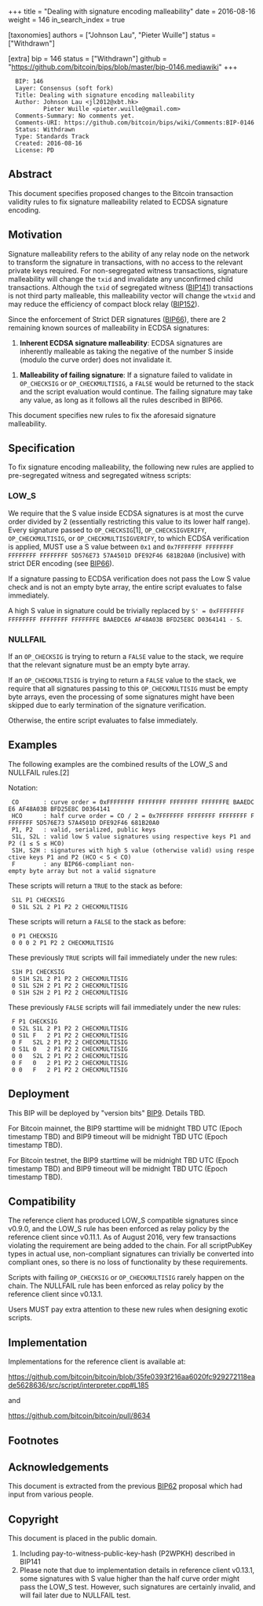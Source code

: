 +++
title = "Dealing with signature encoding malleability"
date = 2016-08-16
weight = 146
in_search_index = true

[taxonomies]
authors = ["Johnson Lau", "Pieter Wuille"]
status = ["Withdrawn"]

[extra]
bip = 146
status = ["Withdrawn"]
github = "https://github.com/bitcoin/bips/blob/master/bip-0146.mediawiki"
+++

``` 
  BIP: 146
  Layer: Consensus (soft fork)
  Title: Dealing with signature encoding malleability
  Author: Johnson Lau <jl2012@xbt.hk>
          Pieter Wuille <pieter.wuille@gmail.com>
  Comments-Summary: No comments yet.
  Comments-URI: https://github.com/bitcoin/bips/wiki/Comments:BIP-0146
  Status: Withdrawn
  Type: Standards Track
  Created: 2016-08-16
  License: PD
```

## Abstract

This document specifies proposed changes to the Bitcoin transaction
validity rules to fix signature malleability related to ECDSA signature
encoding.

## Motivation

Signature malleability refers to the ability of any relay node on the
network to transform the signature in transactions, with no access to
the relevant private keys required. For non-segregated witness
transactions, signature malleability will change the `txid` and
invalidate any unconfirmed child transactions. Although the `txid` of
segregated witness
([BIP141](https://github.com/bitcoin/bips/blob/master/bip-0141.mediawiki))
transactions is not third party malleable, this malleability vector will
change the `wtxid` and may reduce the efficiency of compact block relay
([BIP152](https://github.com/bitcoin/bips/blob/master/bip-0152.mediawiki)).

Since the enforcement of Strict DER signatures
([BIP66](https://github.com/bitcoin/bips/blob/master/bip-0066.mediawiki)),
there are 2 remaining known sources of malleability in ECDSA signatures:

1.  **Inherent ECDSA signature malleability**: ECDSA signatures are
    inherently malleable as taking the negative of the number S inside
    (modulo the curve order) does not invalidate it.

<!-- end list -->

1.  **Malleability of failing signature**: If a signature failed to
    validate in `OP_CHECKSIG` or `OP_CHECKMULTISIG`, a `FALSE` would be
    returned to the stack and the script evaluation would continue. The
    failing signature may take any value, as long as it follows all the
    rules described in BIP66.

This document specifies new rules to fix the aforesaid signature
malleability.

## Specification

To fix signature encoding malleability, the following new rules are
applied to pre-segregated witness and segregated witness scripts:

### LOW\_S

We require that the S value inside ECDSA signatures is at most the curve
order divided by 2 (essentially restricting this value to its lower half
range). Every signature passed to `OP_CHECKSIG`\[1\],
`OP_CHECKSIGVERIFY`, `OP_CHECKMULTISIG`, or `OP_CHECKMULTISIGVERIFY`, to
which ECDSA verification is applied, MUST use a S value between `0x1`
and `0x7FFFFFFF FFFFFFFF FFFFFFFF FFFFFFFF 5D576E73 57A4501D
DFE92F46 681B20A0` (inclusive) with strict DER encoding (see
[BIP66](https://github.com/bitcoin/bips/blob/master/bip-0066.mediawiki)).

If a signature passing to ECDSA verification does not pass the Low S
value check and is not an empty byte array, the entire script evaluates
to false immediately.

A high S value in signature could be trivially replaced by `S'
= 0xFFFFFFFF FFFFFFFF FFFFFFFF FFFFFFFE BAAEDCE6 AF48A03B BFD25E8C
D0364141 - S`.

### NULLFAIL

If an `OP_CHECKSIG` is trying to return a `FALSE` value to the stack, we
require that the relevant signature must be an empty byte array.

If an `OP_CHECKMULTISIG` is trying to return a `FALSE` value to the
stack, we require that all signatures passing to this `OP_CHECKMULTISIG`
must be empty byte arrays, even the processing of some signatures might
have been skipped due to early termination of the signature
verification.

Otherwise, the entire script evaluates to false immediately.

## Examples

The following examples are the combined results of the LOW\_S and
NULLFAIL rules.\[2\]

Notation:

` CO       : curve order = 0xFFFFFFFF FFFFFFFF FFFFFFFF FFFFFFFE BAAEDCE6 AF48A03B BFD25E8C D0364141`  
` HCO      : half curve order = CO / 2 = 0x7FFFFFFF FFFFFFFF FFFFFFFF FFFFFFFF 5D576E73 57A4501D DFE92F46 681B20A0`  
` P1, P2   : valid, serialized, public keys`  
` S1L, S2L : valid low S value signatures using respective keys P1 and P2 (1 ≤ S ≤ HCO)`  
` S1H, S2H : signatures with high S value (otherwise valid) using respective keys P1 and P2 (HCO < S < CO)`  
` F        : any BIP66-compliant non-empty byte array but not a valid signature`

These scripts will return a `TRUE` to the stack as before:

` S1L P1 CHECKSIG`  
` 0 S1L S2L 2 P1 P2 2 CHECKMULTISIG`

These scripts will return a `FALSE` to the stack as before:

` 0 P1 CHECKSIG`  
` 0 0 0 2 P1 P2 2 CHECKMULTISIG`

These previously `TRUE` scripts will fail immediately under the new
rules:

` S1H P1 CHECKSIG`  
` 0 S1H S2L 2 P1 P2 2 CHECKMULTISIG`  
` 0 S1L S2H 2 P1 P2 2 CHECKMULTISIG`  
` 0 S1H S2H 2 P1 P2 2 CHECKMULTISIG`

These previously `FALSE` scripts will fail immediately under the new
rules:

` F P1 CHECKSIG`  
` 0 S2L S1L 2 P1 P2 2 CHECKMULTISIG`  
` 0 S1L F   2 P1 P2 2 CHECKMULTISIG`  
` 0 F   S2L 2 P1 P2 2 CHECKMULTISIG`  
` 0 S1L 0   2 P1 P2 2 CHECKMULTISIG`  
` 0 0   S2L 2 P1 P2 2 CHECKMULTISIG`  
` 0 F   0   2 P1 P2 2 CHECKMULTISIG`  
` 0 0   F   2 P1 P2 2 CHECKMULTISIG`

## Deployment

This BIP will be deployed by "version bits"
[BIP9](https://github.com/bitcoin/bips/blob/master/bip-0009.mediawiki).
Details TBD.

For Bitcoin mainnet, the BIP9 starttime will be midnight TBD UTC (Epoch
timestamp TBD) and BIP9 timeout will be midnight TBD UTC (Epoch
timestamp TBD).

For Bitcoin testnet, the BIP9 starttime will be midnight TBD UTC (Epoch
timestamp TBD) and BIP9 timeout will be midnight TBD UTC (Epoch
timestamp TBD).

## Compatibility

The reference client has produced LOW\_S compatible signatures since
v0.9.0, and the LOW\_S rule has been enforced as relay policy by the
reference client since v0.11.1. As of August 2016, very few transactions
violating the requirement are being added to the chain. For all
scriptPubKey types in actual use, non-compliant signatures can trivially
be converted into compliant ones, so there is no loss of functionality
by these requirements.

Scripts with failing `OP_CHECKSIG` or `OP_CHECKMULTISIG` rarely happen
on the chain. The NULLFAIL rule has been enforced as relay policy by the
reference client since v0.13.1.

Users MUST pay extra attention to these new rules when designing exotic
scripts.

## Implementation

Implementations for the reference client is available at:

<https://github.com/bitcoin/bitcoin/blob/35fe0393f216aa6020fc929272118eade5628636/src/script/interpreter.cpp#L185>

and

<https://github.com/bitcoin/bitcoin/pull/8634>

## Footnotes

<references />

## Acknowledgements

This document is extracted from the previous
[BIP62](https://github.com/bitcoin/bips/blob/master/bip-0062.mediawiki)
proposal which had input from various people.

## Copyright

This document is placed in the public domain.

1.  Including pay-to-witness-public-key-hash (P2WPKH) described in
    BIP141
2.  Please note that due to implementation details in reference client
    v0.13.1, some signatures with S value higher than the half curve
    order might pass the LOW\_S test. However, such signatures are
    certainly invalid, and will fail later due to NULLFAIL test.
